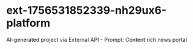 # ext-1756531852339-nh29ux6-platform
AI-generated project via External API - Prompt: Content rich news portal
